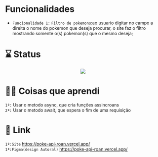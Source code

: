 
# Funcionalidades 
- `Funcionalidade 1:` `Filtro de pokemons`:ao usuario digitar no campo a direita o nome do pokemon que deseja procurar, o site faz o filtro mostrando somente o(s) pokemon(s) que o mesmo deseja;

# ⌛ Status 
<p align="center">
<img src="http://img.shields.io/static/v1?label=STATUS&message=Finalizado&color=GREEN&style=for-the-badge"/>
</p>

# 👨‍💻 Coisas que aprendi 
`1ª:` Usar o metodo async, que cria funções assincroans <br>
`2ª:` Usar o metodo await, que espera o fim de uma requisição <br>

# 🔗 Link 
`1ª:Site` https://poke-api-roan.vercel.app/ <br>
`1ª:Figma(design Autoral)` https://poke-api-roan.vercel.app/ <br>
